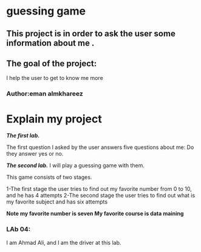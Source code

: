 #  guessing game

## This project is in order to ask the user some information about me .

## The goal of the project:
I help the user to get to know me more


### Author:eman almkhareez 


# Explain my project
***The first lab.***

The first question I asked by the user answers five questions about me: Do they answer yes or no.

***The second lab.***
 I will play a guessing game with them.

This game consists of two stages.

1-The first stage the user tries to find out my favorite number from 0 to 10, and he has 4 attempts
2-The second stage the user tries to find out what is my favorite subject and has six attempts

**Note my favorite number is seven My favorite course is data maining**

### LAb 04: 
I am Ahmad Ali, and I am the driver at this lab. 

 
 

